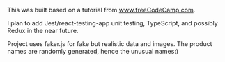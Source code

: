 This was built based on a tutorial from www.freeCodeCamp.com. 

I plan to add Jest/react-testing-app unit testing, TypeScript, and possibly Redux in the near future.

Project uses faker.js for fake but realistic data and images. The product names are randomly generated, hence the unusual names:)
